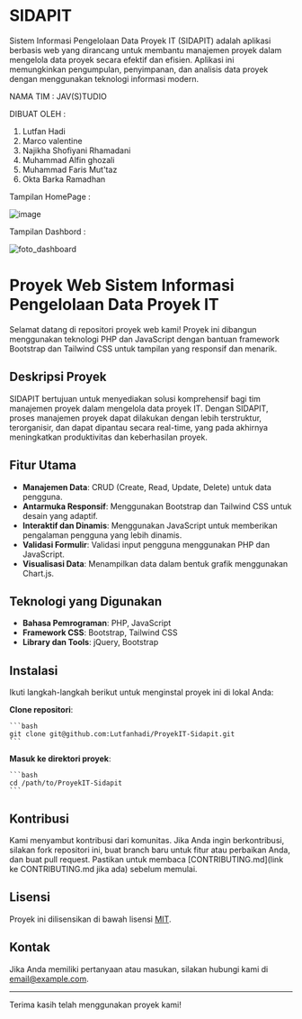 # SIDAPIT

Sistem Informasi Pengelolaan Data Proyek IT (SIDAPIT) adalah aplikasi berbasis web yang dirancang untuk membantu manajemen proyek dalam mengelola data proyek secara efektif dan efisien. Aplikasi ini memungkinkan pengumpulan, penyimpanan, dan analisis data proyek dengan menggunakan teknologi informasi modern.

NAMA TIM : JAV(S)TUDIO

DIBUAT OLEH :
1. Lutfan Hadi
2. Marco valentine
3. Najikha Shofiyani Rhamadani
4. Muhammad Alfin ghozali
5. Muhammad Faris Mut'taz
6. Okta Barka Ramadhan


Tampilan HomePage :

![image](https://github.com/user-attachments/assets/8d18251d-7b6b-4356-8fb9-0a7e00033115)

Tampilan Dashbord :

![foto_dashboard](https://github.com/user-attachments/assets/bebeb07a-1da0-4067-86e4-e7b75e4b7658)


# Proyek Web Sistem Informasi Pengelolaan Data Proyek IT

Selamat datang di repositori proyek web kami! Proyek ini dibangun menggunakan teknologi PHP dan JavaScript dengan bantuan framework Bootstrap dan Tailwind CSS untuk tampilan yang responsif dan menarik.

## Deskripsi Proyek

SIDAPIT bertujuan untuk menyediakan solusi komprehensif bagi tim manajemen proyek dalam mengelola data proyek IT. Dengan SIDAPIT, proses manajemen proyek dapat dilakukan dengan lebih terstruktur, terorganisir, dan dapat dipantau secara real-time, yang pada akhirnya meningkatkan produktivitas dan keberhasilan proyek.

## Fitur Utama

- **Manajemen Data**: CRUD (Create, Read, Update, Delete) untuk data pengguna.
- **Antarmuka Responsif**: Menggunakan Bootstrap dan Tailwind CSS untuk desain yang adaptif.
- **Interaktif dan Dinamis**: Menggunakan JavaScript untuk memberikan pengalaman pengguna yang lebih dinamis.
- **Validasi Formulir**: Validasi input pengguna menggunakan PHP dan JavaScript.
- **Visualisasi Data**: Menampilkan data dalam bentuk grafik menggunakan Chart.js.

## Teknologi yang Digunakan

- **Bahasa Pemrograman**: PHP, JavaScript
- **Framework CSS**: Bootstrap, Tailwind CSS
- **Library dan Tools**: jQuery, Bootstrap

## Instalasi

Ikuti langkah-langkah berikut untuk menginstal proyek ini di lokal Anda:

 **Clone repositori**:
 
    ```bash
    git clone git@github.com:Lutfanhadi/ProyekIT-Sidapit.git
    ```

 **Masuk ke direktori proyek**:
 
    ```bash
    cd /path/to/ProyekIT-Sidapit
    ```


## Kontribusi

Kami menyambut kontribusi dari komunitas. Jika Anda ingin berkontribusi, silakan fork repositori ini, buat branch baru untuk fitur atau perbaikan Anda, dan buat pull request. Pastikan untuk membaca [CONTRIBUTING.md](link ke CONTRIBUTING.md jika ada) sebelum memulai.

## Lisensi

Proyek ini dilisensikan di bawah lisensi [MIT](LICENSE).

## Kontak

Jika Anda memiliki pertanyaan atau masukan, silakan hubungi kami di [email@example.com](mailto:email@example.com).

---

Terima kasih telah menggunakan proyek kami!













